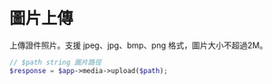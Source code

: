 # 圖片上傳
上傳證件照片。支援 jpeg、jpg、bmp、png 格式，圖片大小不超過2M。

```php
// $path string 圖片路徑
$response = $app->media->upload($path);
```
